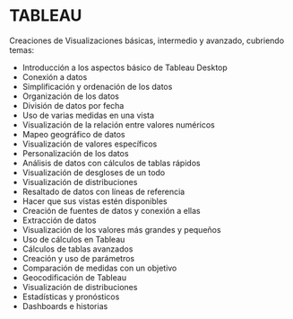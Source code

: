 # TABLEAU
Creaciones de Visualizaciones básicas, intermedio y avanzado, cubriendo temas:
* Introducción a los aspectos básico de Tableau Desktop
* Conexión a datos
* Simplificación y ordenación de los datos
* Organización de los datos
* División de datos por fecha
* Uso de varias medidas en una vista
* Visualización de la relación entre valores numéricos
* Mapeo geográfico de datos 
* Visualización de valores específicos 
* Personalización de los datos
* Análisis de datos con cálculos de tablas rápidos 
* Visualización de desgloses de un todo
* Visualización de distribuciones
* Resaltado de datos con líneas de referencia
* Hacer que sus vistas estén disponibles  
* Creación de fuentes de datos y conexión a ellas
* Extracción de datos
* Visualización de los valores más grandes y pequeños
* Uso de cálculos en Tableau
* Cálculos de tablas avanzados
* Creación y uso de parámetros
* Comparación de medidas con un objetivo
* Geocodificación de Tableau
* Visualización de distribuciones
* Estadísticas y pronósticos
* Dashboards e historias
	
